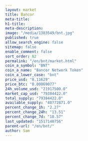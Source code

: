 ```yaml
---
layout: market
title: Bancor
meta-title: 
h1-title: 
meta-description: 
image: "/media/1383549/bnt.jpg"
published: true
allow_search_engine: false
sitemap: false
enable_comment: false
sort_order: 82
permalink: "/en/bnt/market.html"
coin_a_symbol: "BNT"
coin_a_name: "Bancor Network Token"
coin_a_lower_case: "bnt"
price_usd: "8.11629"
price_btc: "0.00069077"
24h_volume_usd: "21917500.0"
market_cap_usd: "79384422.0"
total_supply: "79384422.0"
available_supply: "40772871.0"
percent_change_1h: "2.27"
percent_change_24h: "13.51"
percent_change_7d: "10.57"
last_updated: "1517140756"
parent-url: "/en/bnt/"
author: Sam
---
```


